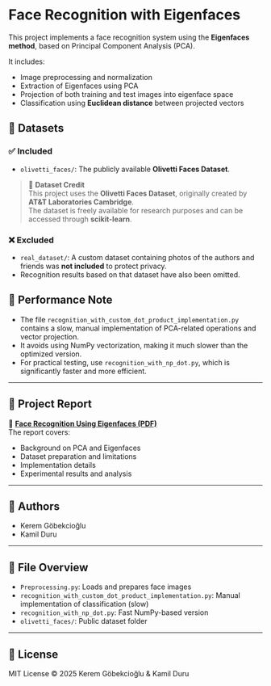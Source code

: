 # Face Recognition with Eigenfaces

This project implements a face recognition system using the **Eigenfaces method**, based on Principal Component Analysis (PCA).

It includes:
- Image preprocessing and normalization
- Extraction of Eigenfaces using PCA
- Projection of both training and test images into eigenface space
- Classification using **Euclidean distance** between projected vectors

## 📂 Datasets

### ✅ Included
- `olivetti_faces/`: The publicly available **Olivetti Faces Dataset**.

> 🧾 **Dataset Credit**  
This project uses the **Olivetti Faces Dataset**, originally created by **AT&T Laboratories Cambridge**.  
The dataset is freely available for research purposes and can be accessed through **scikit-learn**.

### ❌ Excluded
- `real_dataset/`: A custom dataset containing photos of the authors and friends was **not included** to protect privacy.
- Recognition results based on that dataset have also been omitted.

## 🚨 Performance Note

- The file `recognition_with_custom_dot_product_implementation.py` contains a slow, manual implementation of PCA-related operations and vector projection.
- It avoids using NumPy vectorization, making it much slower than the optimized version.
- For practical testing, use `recognition_with_np_dot.py`, which is significantly faster and more efficient.

---

## 📄 Project Report

📘 **[Face Recognition Using Eigenfaces (PDF)](./Face%20Recognition%20Using%20Eigenfaces.pdf)**  
The report covers:
- Background on PCA and Eigenfaces
- Dataset preparation and limitations
- Implementation details
- Experimental results and analysis

---

## 👥 Authors

- Kerem Göbekcioğlu  
- Kamil Duru

---

## 📁 File Overview

- `Preprocessing.py`: Loads and prepares face images
- `recognition_with_custom_dot_product_implementation.py`: Manual implementation of classification (slow)
- `recognition_with_np_dot.py`: Fast NumPy-based version
- `olivetti_faces/`: Public dataset folder

---

## 📝 License

MIT License © 2025 Kerem Göbekcioğlu & Kamil Duru
